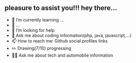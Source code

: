 ## pleasure to assist you!!! hey there...

- 🌱 I’m currently learning ...
- 👯 ...
- 🤔 I’m looking for help
- 💬 Ask me about coding information(php, java, javascript,...)
- 📫 How to reach me: Github social profiles links
- ✏️ Drawing(7/10) progressing
- 🧑‍💻 Ask me about tech and automobile information

